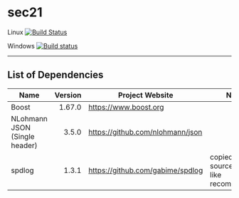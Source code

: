 # sec21

Linux [![Build Status](https://travis-ci.org/MichaelMiller-/sec21.svg?branch=master)](https://travis-ci.org/MichaelMiller-/sec21)

Windows [![Build status](https://ci.appveyor.com/api/projects/status/4s6bg4yexj0cna45?svg=true)](https://ci.appveyor.com/project/MichaelMiller-/sec21)

---------------------------------------

## List of Dependencies

| Name | Version | Project Website | Note |
|-------|---------:|------------------------|-|
| Boost | 1.67.0 | https://www.boost.org | |
| NLohmann JSON (Single header) | 3.5.0 | https://github.com/nlohmann/json |  |
| spdlog | 1.3.1 | https://github.com/gabime/spdlog | copied into source tree. like recommended |

